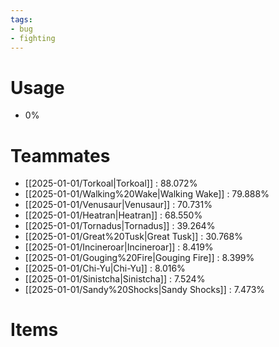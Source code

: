 ```yaml
---
tags:
- bug
- fighting
---
```

# Usage
- 0%
# Teammates
- [[2025-01-01/Torkoal|Torkoal]] : 88.072%
- [[2025-01-01/Walking%20Wake|Walking Wake]] : 79.888%
- [[2025-01-01/Venusaur|Venusaur]] : 70.731%
- [[2025-01-01/Heatran|Heatran]] : 68.550%
- [[2025-01-01/Tornadus|Tornadus]] : 39.264%
- [[2025-01-01/Great%20Tusk|Great Tusk]] : 30.768%
- [[2025-01-01/Incineroar|Incineroar]] : 8.419%
- [[2025-01-01/Gouging%20Fire|Gouging Fire]] : 8.399%
- [[2025-01-01/Chi-Yu|Chi-Yu]] : 8.016%
- [[2025-01-01/Sinistcha|Sinistcha]] : 7.524%
- [[2025-01-01/Sandy%20Shocks|Sandy Shocks]] : 7.473%
# Items